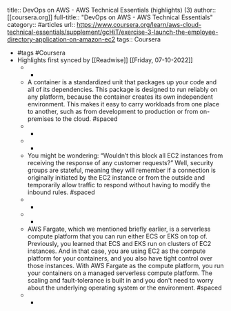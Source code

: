title:: DevOps on AWS - AWS Technical Essentials (highlights) (3)
author:: [[coursera.org]]
full-title:: "DevOps on AWS - AWS Technical Essentials"
category:: #articles
url:: https://www.coursera.org/learn/aws-cloud-technical-essentials/supplement/gcHiT/exercise-3-launch-the-employee-directory-application-on-amazon-ec2
tags:: Coursera

- #tags #Coursera
- Highlights first synced by [[Readwise]] [[Friday, 07-10-2022]]
	- -
	- A container is a standardized unit that packages up your code and all of its dependencies. This package is designed to run reliably on any platform, because the container creates its own independent environment. This makes it easy to carry workloads from one place to another, such as from development to production or from on-premises to the cloud. #spaced
	- -
	- -
	- You might be wondering: “Wouldn’t this block all EC2 instances from receiving the response of any customer requests?” Well, security groups are stateful, meaning they will remember if a connection is originally initiated by the EC2 instance or from the outside and temporarily allow traffic to respond without having to modify the inbound rules. #spaced
	- -
	- -
	- AWS Fargate, which we mentioned briefly earlier, is a serverless compute platform that you can run either ECS or EKS on top of. Previously, you learned that ECS and EKS run on clusters of EC2 instances. And in that case, you are using EC2 as the compute platform for your containers, and you also have tight control over those instances. With AWS Fargate as the compute platform, you run your containers on a managed serverless compute platform. The scaling and fault-tolerance is built in and you don't need to worry about the underlying operating system or the environment. #spaced
	- -